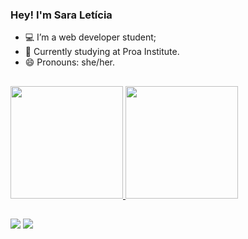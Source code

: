 ### Hey! I'm Sara Letícia

- 💻 I’m a web developer student;
- 📖 Currently studying at Proa Institute.
- 😄 Pronouns: she/her.
  ##
  
<a href="https://github.com/sara-lnas">
<img loading="lazy" height="180em" src="https://github-readme-stats.vercel.app/api/top-langs/?username=sara-lnas&layout=compact&langs_count=7&theme=radical"/>
<img loading="lazy" height="180em" src="https://github-readme-stats.vercel.app/api?username=sara-lnas&show_icons=true&theme=radical&include_all_commits=true&count_private=true"/>
</div>

##

 <a href = "mailto:contatosaraleticianascimento@gmail.com"><img src="https://img.shields.io/badge/Gmail-D14836?style=for-the-badge&logo=gmail&logoColor=white" target="_blank"></a>
  <a href="https://www.linkedin.com/in/sara-let%C3%ADcia-7503b6264/" target="_blank"><img src="https://img.shields.io/badge/-LinkedIn-%230077B5?style=for-the-badge&logo=linkedin&logoColor=white"
  target="_blank"></a> 
